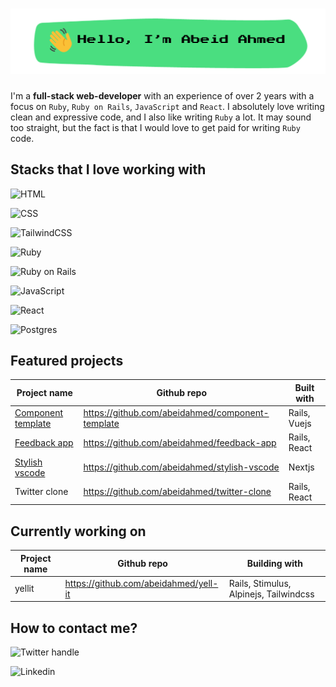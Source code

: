 # ![Hello, I'm Abeid Ahmed](./assets/image.png)

I'm a **full-stack web-developer** with an experience of over 2 years with a focus on `Ruby`, `Ruby on Rails`, `JavaScript` and `React`. I absolutely love writing clean and expressive code, and I also like writing `Ruby` a lot. It may sound too straight, but the fact is that I would love to get paid for writing `Ruby` code.

## Stacks that I love working with

![HTML](https://img.shields.io/badge/html5%20-%23E34F26.svg?&style=for-the-badge&logo=html5&logoColor=white)

![CSS](https://img.shields.io/badge/css3%20-%231572B6.svg?&style=for-the-badge&logo=css3&logoColor=white)

![TailwindCSS](https://img.shields.io/badge/tailwindcss%20-%2338B2AC.svg?&style=for-the-badge&logo=tailwind-css&logoColor=white)

![Ruby](https://img.shields.io/badge/ruby-%23CC342D.svg?&style=for-the-badge&logo=ruby&logoColor=white)

![Ruby on Rails](https://img.shields.io/badge/rails%20-%23CC0000.svg?&style=for-the-badge&logo=ruby-on-rails&logoColor=white)

![JavaScript](https://img.shields.io/badge/javascript%20-%23323330.svg?&style=for-the-badge&logo=javascript&logoColor=%23F7DF1E)

![React](https://img.shields.io/badge/react%20-%2320232a.svg?&style=for-the-badge&logo=react&logoColor=%2361DAFB)

![Postgres](https://img.shields.io/badge/postgres-%23316192.svg?&style=for-the-badge&logo=postgresql&logoColor=white)

## Featured projects

| Project name                                                    | Github repo                                      | Built with   |
| --------------------------------------------------------------- | ------------------------------------------------ | ------------ |
| [Component template](https://tailwind-component.herokuapp.com/) | https://github.com/abeidahmed/component-template | Rails, Vuejs |
| [Feedback app](https://feeder-fish.herokuapp.com/)              | https://github.com/abeidahmed/feedback-app       | Rails, React |
| [Stylish vscode](https://stylish-vscode.vercel.app/)            | https://github.com/abeidahmed/stylish-vscode     | Nextjs       |
| Twitter clone                                                   | https://github.com/abeidahmed/twitter-clone      | Rails, React |

## Currently working on

| Project name | Github repo                           | Building with                          |
| ------------ | ------------------------------------- | -------------------------------------- |
| yellit       | https://github.com/abeidahmed/yell-it | Rails, Stimulus, Alpinejs, Tailwindcss |

## How to contact me?

![Twitter handle](https://img.shields.io/badge/iamhawaabi%20-%231DA1F2.svg?&style=for-the-badge&logo=Twitter&logoColor=white)

![Linkedin](https://img.shields.io/badge/linkedin%20-%230077B5.svg?&style=for-the-badge&logo=linkedin&logoColor=white)
